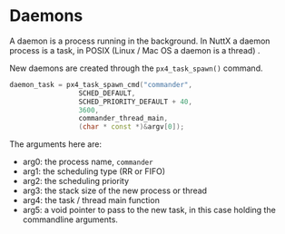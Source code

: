 # Daemons

A daemon is a process running in the background. In NuttX a daemon process is a task, in POSIX (Linux / Mac OS a daemon is a thread) .

New daemons are created through the `px4_task_spawn()` command.

```C++
daemon_task = px4_task_spawn_cmd("commander",
			     SCHED_DEFAULT,
			     SCHED_PRIORITY_DEFAULT + 40,
			     3600,
			     commander_thread_main,
			     (char * const *)&argv[0]);
```

The arguments here are:

  * arg0: the process name, `commander`
  * arg1: the scheduling type (RR or FIFO)
  * arg2: the scheduling priority
  * arg3: the stack size of the new process or thread
  * arg4: the task / thread main function
  * arg5: a void pointer to pass to the new task, in this case holding the commandline arguments.


